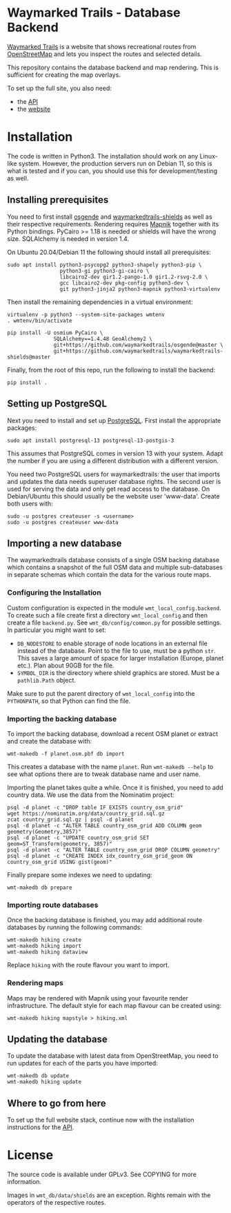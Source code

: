 Waymarked Trails - Database Backend
===================================

[Waymarked Trails](https://waymarkedtrails.org) is a website that shows
recreational routes from [OpenStreetMap](https://openstreetmap.org) and
lets you inspect the routes and selected details.

This repository contains the database backend and map rendering. This is
sufficient for creating the map overlays.

To set up the full site, you also need:
* the [API](https://github.com/waymarkedtrails/waymarkedtrails-api)
* the [website](https://github.com/waymarkedtrails/waymarkedtrails-website)


Installation
============

The code is written in Python3. The installation should work on any Linux-like
system. However, the production servers run on Debian 11, so this is what is
tested and if you can, you should use this for development/testing as well.

Installing prerequisites
------------------------

You need to first install
[osgende](https://github.com/waymarkedtrails/osgende) and
[waymarkedtrails-shields](https://github.com/waymarkedtrails/waymarkedtrails-shields)
as well as their respective requirements.
Rendering requires [Mapnik](https://mapnik.org/) together with its Python
bindings. PyCairo >= 1.18 is needed or shields will have the wrong size.
SQLAlchemy is needed in version 1.4.

On Ubuntu 20.04/Debian 11 the following should install all prerequisites:

    sudo apt install python3-psycopg2 python3-shapely python3-pip \
                     python3-gi python3-gi-cairo \
                     libcairo2-dev gir1.2-pango-1.0 gir1.2-rsvg-2.0 \
                     gcc libcairo2-dev pkg-config python3-dev \
                     git python3-jinja2 python3-mapnik python3-virtualenv

Then install the remaining dependencies in a virtual environment:

    virtualenv -p python3 --system-site-packages wmtenv
    . wmtenv/bin/activate

    pip install -U osmium PyCairo \
                   SQLAlchemy==1.4.48 GeoAlchemy2 \
                   git+https://github.com/waymarkedtrails/osgende@master \
                   git+https://github.com/waymarkedtrails/waymarkedtrails-shields@master

Finally, from the root of this repo, run the following to install the backend:

    pip install .


Setting up PostgreSQL
---------------------

Next you need to install and set up [PostgreSQL](https://postgresql.org/).
First install the appropriate packages:

    sudo apt install postgresql-13 postgresql-13-postgis-3


This assumes that PostgreSQL comes in version 13 with your system. Adapt
the number if you are using a different distribution with a different version.

You need two PostgreSQL users for waymarkedtrails: the user that imports and
updates the data needs superuser database rights. The second user is used for
serving the data and only get read access to the database. On Debian/Ubuntu
this should usually be the website user 'www-data'. Create both users
with:

    sudo -u postgres createuser -s <username>
    sudo -u postgres createuser www-data


Importing a new database
------------------------

The waymarkedtrails database consists of a single OSM backing database which
contains a snapshot of the full OSM data and multiple sub-databases in
separate schemas which contain the data for the various route maps.

### Configuring the Installation

Custom configuration is expected in the module `wmt_local_config.backend`. To
create such a file create first a directory `wmt_local_config` and then
create a file `backend.py`. See `wmt_db/config/common.py` for possible settings.
In particular you might want to set:

 * `DB_NODESTORE` to enable storage of node locations in an external file
   instead of the database. Point to the file to use, must be a python `str`.
   This saves a large amount of space for larger
   installation (Europe, planet etc.). Plan about 90GB for the file.
 * `SYMBOL_DIR` is the directory where shield graphics are stored. Must be
   a `pathlib.Path` object.

Make sure to put the parent directory of `wmt_local_config` into the
`PYTHONPATH`, so that Python can find the file.

### Importing the backing database

To import the backing database, download a recent OSM planet or extract and
create the database with:

    wmt-makedb -f planet.osm.pbf db import

This creates a database with the name `planet`. Run `wmt-makedb --help` to see
what options there are to tweak database name and user name.

Importing the planet takes quite a while. Once it is finished, you need to add
country data. We use the data from the Nominatim project:

```
psql -d planet -c "DROP table IF EXISTS country_osm_grid"
wget https://nominatim.org/data/country_grid.sql.gz
zcat country_grid.sql.gz | psql -d planet
psql -d planet -c "ALTER TABLE country_osm_grid ADD COLUMN geom geometry(Geometry,3857)"
psql -d planet -c "UPDATE country_osm_grid SET geom=ST_Transform(geometry, 3857)"
psql -d planet -c "ALTER TABLE country_osm_grid DROP COLUMN geometry"
psql -d planet -c "CREATE INDEX idx_country_osm_grid_geom ON country_osm_grid USING gist(geom)"
```

Finally prepare some indexes we need to updating:

    wmt-makedb db prepare


### Importing route databases

Once the backing database is finished, you may add additional route databases
by running the following commands:

```
wmt-makedb hiking create
wmt-makedb hiking import
wmt-makedb hiking dataview
```

Replace `hiking` with the route flavour you want to import.

### Rendering maps

Maps may be rendered with Mapnik using your favourite render infrastructure.
The default style for each map flavour can be created using:

```
wmt-makedb hiking mapstyle > hiking.xml
```

Updating the database
---------------------

To update the database with latest data from OpenStreetMap, you need to run
updates for each of the parts you have imported:

```
wmt-makedb db update
wmt-makedb hiking update
```


Where to go from here
---------------------

To set up the full website stack, continue now with the installation
instructions for the [API](https://github.com/waymarkedtrails/waymarkedtrails-api).

License
=======

The source code is available under GPLv3. See COPYING for more information.

Images in `wmt_db/data/shields` are an exception. Rights remain with the operators
of the respective routes.
